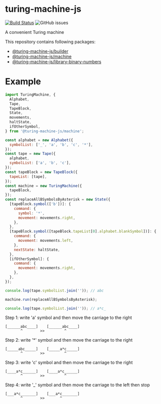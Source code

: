 # turing-machine-js

[![Build Status](https://travis-ci.com/mellonis/turing-machine-js.svg?branch=next)](https://travis-ci.com/mellonis/turing-machine-js)
![GitHub issues](https://img.shields.io/github/issues/mellonis/turing-machine-js)

A convenient Turing machine

This repository contains following packages:
* [@turing-machine-js/builder](https://github.com/mellonis/turing-machine-js/tree/next/packages/builder)
* [@turing-machine-js/machine](https://github.com/mellonis/turing-machine-js/tree/next/packages/machine)
* [@turing-machine-js/library-binary-numbers](https://github.com/mellonis/turing-machine-js/tree/next/packages/library-binary-numbers)

# Example

```javascript
import TuringMachine, {
  Alphabet,
  Tape,
  TapeBlock,
  State,
  movements,
  haltState,
  ifOtherSymbol,
} from '@turing-machine-js/machine';

const alphabet = new Alphabet({
  symbolList: ['_', 'a', 'b', 'c', '*'],
});
const tape = new Tape({
  alphabet,
  symbolList: ['a', 'b', 'c'],
});
const tapeBlock = new TapeBlock({
  tapeList: [tape],
});
const machine = new TuringMachine({
  tapeBlock,
});
const replaceAllBSymbolsByAsterisk = new State({
  [tapeBlock.symbol(['b'])]: {
    command: {
      symbol: '*',
      movement: movements.right,
    },
  },
  [tapeBlock.symbol([tapeBlock.tapeList[0].alphabet.blankSymbol])]: {
    command: {
      movement: movements.left,
    },
    nextState: haltState,
  },
  [ifOtherSymbol]: {
    command: {
      movement: movements.right,
    },
  },
});

console.log(tape.symbolList.join('')); // abc

machine.run(replaceAllBSymbolsByAsterisk);

console.log(tape.symbolList.join('')); // a*c_

```

Step 1: write 'a' symbol and then move the carriage to the right

    [______abc____]    [______abc____]
           ^        >>         ^     
    
Step 2: write '*' symbol and then move the carriage to the right

    [_____abc_____]    [_____a*c_____]
           ^        >>         ^     
    
Step 3: write 'c' symbol and then move the carriage to the right

    [____a*c______]    [____a*c______]
           ^        >>         ^     
    
Step 4: write '_' symbol and then move the carriage to the left then stop

    [___a*c_______]    [___a*c_______]
           ^        >>       ^       
